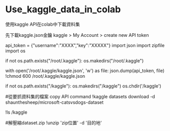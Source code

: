 # Use_kaggle_data_in_colab
使用kaggle API在colab中下載資料集

先下載kaggle.json金鑰
kaggle > My Account > create new API token



api_token = {"username":"XXXX","key":"XXXXX"}
import json
import zipfile
import os
 
if not os.path.exists("/root/.kaggle"):
    os.makedirs("/root/.kaggle")
 
with open('/root/.kaggle/kaggle.json', 'w') as file:
    json.dump(api_token, file)
!chmod 600 /root/.kaggle/kaggle.json
 
if not os.path.exists("/kaggle"):
    os.makedirs("/kaggle")
os.chdir('/kaggle')

#從要抓資料集的檔案 copy API command
!kaggle datasets download -d shaunthesheep/microsoft-catsvsdogs-dataset

!ls /kaggle


#解壓縮dataset.zip
!unzip 'zip位置' -d '目的地'
